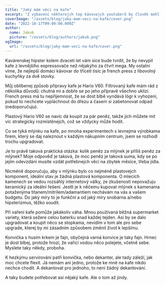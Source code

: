```yaml
---
title: "Jaký mám věci na kafe"
excerpt: "Z vybavení některejch top kávovejch youtuberů by člověk mohl snadno propadnout dojmu, že je normální mít vybavení na přípravu kafe v hodnotě vozovýho parku a všech spotřebičů dvou běžnejch českejch domácností. Neni. Co se týká domácí přípravy kafe, jednoduchý způsoby jsou name of the game."
coverImage: "/assets/blog/jaky-mam-veci-na-kafe/cover.png"
date: "2022-10-17T09:00:00.000Z"
author:
  name: Jakub
  picture: "/assets/blog/authors/jakub.png"
ogImage:
  url: "/assets/blog/jaky-mam-veci-na-kafe/cover.png"
---
```


Kavárenskej hipster kolem dvaceti let vám sice bude tvrdit, že by nevypil kafe z levnějšího espressovače než nějakýho za čtvrt mega. My ostatní víme, že nejlepší domácí kávovar do třiceti tisíc je french press z libovolný kuchyňky za dvě stovky.

Můj oblíbenej způsob přípravy kafe je Hario V60. Filtrovaný kafe mám rád z několika důvodů: chutná mi a dobře se po jeho přípravě všechno uklízí. French press má tu nepříjemnost, že se dost blbě vyndává lógr k vyhození, pokud to nechcete vypláchnout do dřezu a časem si zabetonovat odpad (nedoporučuju).

Plastový Hario V60 se navíc dá koupit za pár peněz, takže jich můžete mít víc strategicky rozmístěnejch, což se vždycky může hodit.

Co se týká mlýnku na kafe, po mnoha experimentech s levnejma výrobkama firem, který se daj naleznout v každým nákupním centrum, jsem se rozhodl trochu upgradovat.

Je to právě taková praktická otázka: kolik peněz za mlýnek je příliš peněz za mlýnek? Moje odpověď je taková, že moc peněz je taková suma, kdy se po jejím odevzdání musíte vzdát potřebnejch věcí na zbytek měsíce, třeba jídla.

Nicméně doporučuju, aby v mlýnku bylo co nejméně plastovejch komponent, ideální stav je žádná plastová komponenta. O mlecích kamenech se vedou rozsáhlý internetový války, ze zkušenosti nepovažuju keramický za ideální řešení. Jestli je k něčemu kupovat mlýnek s kamenama potaženýma titanem/mitrilem/adamantiem nechávám na vás a vašem budgetu. Do jaký míry to je funkční a od jaký míry snobárna a/nebo hipsterizmus, těžko soudit.

Při vaření kafe pomůže jakákoliv váha. Mnou používaná běžná supermarket variety, která sežere celou baterku snad každej tejden. Asi by se dalo upgradovat a koupit něco se stopkama, nevidím v tom ale pro sebe upgrade, kterej by mi zásadním způsobem změnil život k lepšímu.

Konvička s husím krkem je fajn, obyčejná varná konvice je taky fajn. Hrnec je dost blbej, protože hrozí, že vařicí vodou něco polejete, včetně sebe. Myslete taky někdy, proboha.

K hezkýmu servírování patří konvička, nebo dekanter, ale tady záleží, jak moc chcete flexit. Já nemám ani jedno, protože ke mně na kafe nikdo nechce chodit. A dekantovat pro jednoho, to není žádný dekantování.

A taky budete potřebovat asi nějaký kafe. Ale o tom až jindy.
